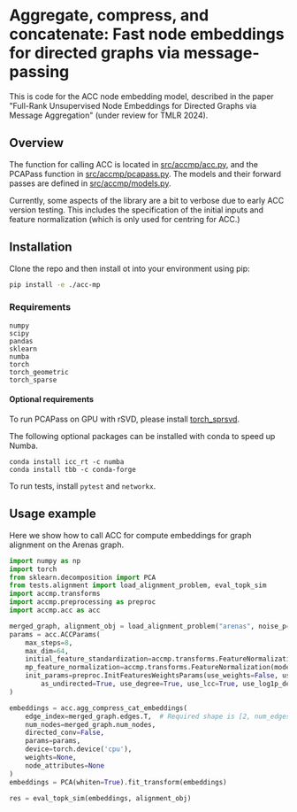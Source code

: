 # Aggregate, compress, and concatenate: Fast node embeddings for directed graphs via message-passing

This is code for the ACC node embedding model, described in the paper "Full-Rank Unsupervised Node Embeddings for Directed
Graphs via Message Aggregation" (under review for TMLR 2024).

## Overview

The function for calling ACC is located in [src/accmp/acc.py](src/accmp/acc.py), and the PCAPass function in [src/accmp/pcapass.py](src/accmp/pcapass.py). 
The models and their forward passes are defined in [src/accmp/models.py](src/accmp/models.py).

Currently, some aspects of the library are a bit to verbose due to early ACC version testing. 
This includes the specification of the initial inputs and feature normalization (which is only used for centring for ACC.)

## Installation

Clone the repo and then install ot into your environment using pip:
```bash
pip install -e ./acc-mp
```

### Requirements
```commandline
numpy
scipy
pandas
sklearn
numba
torch
torch_geometric
torch_sparse
```

#### Optional requirements
To run PCAPass on GPU with rSVD, please install [torch_sprsvd](https://github.com/ciwanceylan/torch-sprsvd).

The following optional packages can be installed with conda to speed up Numba.
```
conda install icc_rt -c numba
conda install tbb -c conda-forge
```

To run tests, install `pytest` and `networkx`.

## Usage example 
Here we show how to call ACC for compute embeddings for graph alignment on the Arenas graph.

```python
import numpy as np
import torch
from sklearn.decomposition import PCA
from tests.alignment import load_alignment_problem, eval_topk_sim
import accmp.transforms
import accmp.preprocessing as preproc
import accmp.acc as acc

merged_graph, alignment_obj = load_alignment_problem("arenas", noise_p=0.15, seed=1235233413)
params = acc.ACCParams(
    max_steps=8,
    max_dim=64,
    initial_feature_standardization=accmp.transforms.FeatureNormalization(mode='std', subtract_mean=True),
    mp_feature_normalization=accmp.transforms.FeatureNormalization(mode=None, subtract_mean=True),
    init_params=preproc.InitFeaturesWeightsParams(use_weights=False, use_node_attributes=False,
        as_undirected=True, use_degree=True, use_lcc=True, use_log1p_degree=False, dtype=np.float32),
)

embeddings = acc.agg_compress_cat_embeddings(
    edge_index=merged_graph.edges.T,  # Required shape is [2, num_edges]
    num_nodes=merged_graph.num_nodes,
    directed_conv=False,
    params=params,
    device=torch.device('cpu'),
    weights=None,
    node_attributes=None
)
embeddings = PCA(whiten=True).fit_transform(embeddings)

res = eval_topk_sim(embeddings, alignment_obj)
```
